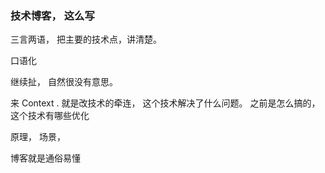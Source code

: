 ### 技术博客， 这么写


三言两语， 把主要的技术点，讲清楚。



口语化



继续扯， 自然很没有意思。



来 Context . 
就是改技术的牵连，
这个技术解决了什么问题。
之前是怎么搞的，
这个技术有哪些优化






原理，
场景，



博客就是通俗易懂
